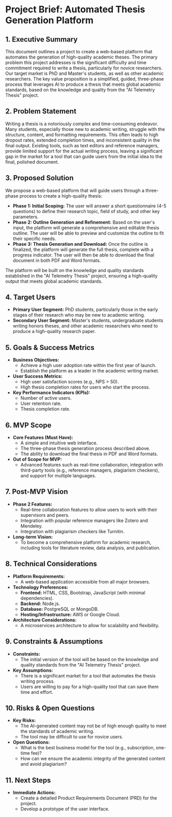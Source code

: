 # Project Brief: Automated Thesis Generation Platform

## 1. Executive Summary

This document outlines a project to create a web-based platform that automates the generation of high-quality academic theses. The primary problem this project addresses is the significant difficulty and time commitment required to write a thesis, particularly for novice researchers. Our target market is PhD and Master's students, as well as other academic researchers. The key value proposition is a simplified, guided, three-phase process that leverages AI to produce a thesis that meets global academic standards, based on the knowledge and quality from the "AI Telemetry Thesis" project.

## 2. Problem Statement

Writing a thesis is a notoriously complex and time-consuming endeavor. Many students, especially those new to academic writing, struggle with the structure, content, and formatting requirements. This often leads to high dropout rates, extended completion times, and inconsistent quality in the final output. Existing tools, such as text editors and reference managers, provide limited support for the actual writing process, leaving a significant gap in the market for a tool that can guide users from the initial idea to the final, polished document.

## 3. Proposed Solution

We propose a web-based platform that will guide users through a three-phase process to create a high-quality thesis:

*   **Phase 1: Initial Scoping:** The user will answer a short questionnaire (4-5 questions) to define their research topic, field of study, and other key parameters.
*   **Phase 2: Outline Generation and Refinement:** Based on the user's input, the platform will generate a comprehensive and editable thesis outline. The user will be able to preview and customize the outline to fit their specific needs.
*   **Phase 3: Thesis Generation and Download:** Once the outline is finalized, the platform will generate the full thesis, complete with a progress indicator. The user will then be able to download the final document in both PDF and Word formats.

The platform will be built on the knowledge and quality standards established in the "AI Telemetry Thesis" project, ensuring a high-quality output that meets global academic standards.

## 4. Target Users

*   **Primary User Segment:** PhD students, particularly those in the early stages of their research who may be new to academic writing.
*   **Secondary User Segment:** Master's students, undergraduate students writing honors theses, and other academic researchers who need to produce a high-quality research paper.

## 5. Goals & Success Metrics

*   **Business Objectives:**
    *   Achieve a high user adoption rate within the first year of launch.
    *   Establish the platform as a leader in the academic writing market.
*   **User Success Metrics:**
    *   High user satisfaction scores (e.g., NPS > 50).
    *   High thesis completion rates for users who start the process.
*   **Key Performance Indicators (KPIs):**
    *   Number of active users.
    *   User retention rate.
    *   Thesis completion rate.

## 6. MVP Scope

*   **Core Features (Must Have):**
    *   A simple and intuitive web interface.
    *   The three-phase thesis generation process described above.
    *   The ability to download the final thesis in PDF and Word formats.
*   **Out of Scope for MVP:**
    *   Advanced features such as real-time collaboration, integration with third-party tools (e.g., reference managers, plagiarism checkers), and support for multiple languages.

## 7. Post-MVP Vision

*   **Phase 2 Features:**
    *   Real-time collaboration features to allow users to work with their supervisors and peers.
    *   Integration with popular reference managers like Zotero and Mendeley.
    *   Integration with plagiarism checkers like Turnitin.
*   **Long-term Vision:**
    *   To become a comprehensive platform for academic research, including tools for literature review, data analysis, and publication.

## 8. Technical Considerations

*   **Platform Requirements:**
    *   A web-based application accessible from all major browsers.
*   **Technology Preferences:**
    *   **Frontend:** HTML, CSS, Bootstrap, JavaScript (with minimal dependencies).
    *   **Backend:** Node.js.
    *   **Database:** PostgreSQL or MongoDB.
    *   **Hosting/Infrastructure:** AWS or Google Cloud.
*   **Architecture Considerations:**
    *   A microservices architecture to allow for scalability and flexibility.

## 9. Constraints & Assumptions

*   **Constraints:**
    *   The initial version of the tool will be based on the knowledge and quality standards from the "AI Telemetry Thesis" project.
*   **Key Assumptions:**
    *   There is a significant market for a tool that automates the thesis writing process.
    *   Users are willing to pay for a high-quality tool that can save them time and effort.

## 10. Risks & Open Questions

*   **Key Risks:**
    *   The AI-generated content may not be of high enough quality to meet the standards of academic writing.
    *   The tool may be difficult to use for novice users.
*   **Open Questions:**
    *   What is the best business model for the tool (e.g., subscription, one-time fee)?
    *   How can we ensure the academic integrity of the generated content and avoid plagiarism?

## 11. Next Steps

*   **Immediate Actions:**
    *   Create a detailed Product Requirements Document (PRD) for the project.
    *   Develop a prototype of the user interface.
